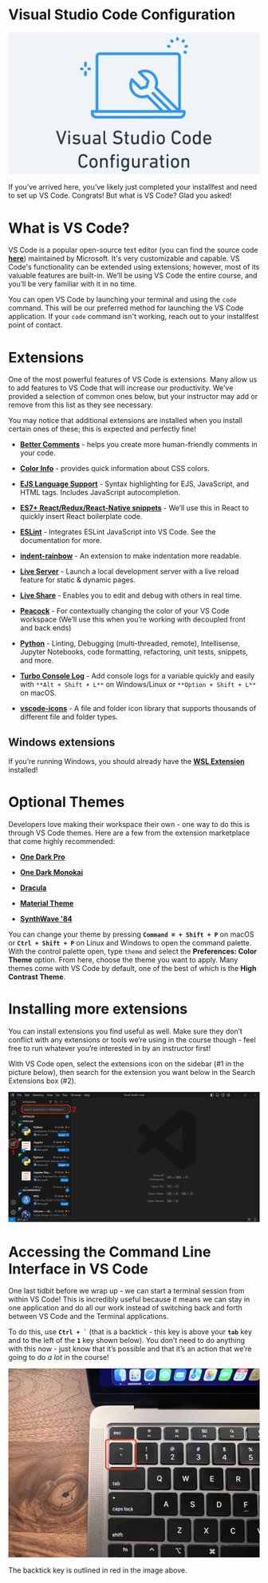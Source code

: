# Visual Studio Code Configuration

![The VS Code Configuration installfest Logo](installfest-assets/vs-code/installfest-vsc-config-logo.png)

If you’ve arrived here, you’ve likely just completed your installfest and need to set up VS Code. Congrats! But what is VS Code? Glad you asked!

# What is VS Code?

VS Code is a popular open-source text editor (you can find the source code [**here**](https://github.com/microsoft/vscode)) maintained by Microsoft. It's very customizable and capable. VS Code's functionality can be extended using extensions; however, most of its valuable features are built-in. We’ll be using VS Code the entire course, and you’ll be very familiar with it in no time.

You can open VS Code by launching your terminal and using the `code` command. This will be our preferred method for launching the VS Code application. If your `code` command isn't working, reach out to your installfest point of contact.

# Extensions

One of the most powerful features of VS Code is extensions. Many allow us to add features to VS Code that will increase our productivity. We've provided a selection of common ones below, but your instructor may add or remove from this list as they see necessary.

You may notice that additional extensions are installed when you install certain ones of these; this is expected and perfectly fine!
    
- **[Better Comments](vscode:extension/aaron-bond.better-comments)** - helps you create more human-friendly comments in your code.
    
- **[Color Info](vscode:extension/bierner.color-info)** - provides quick information about CSS colors.
    
- **[EJS Language Support](vscode:extension/DigitalBrainstem.javascript-ejs-support)** - Syntax highlighting for EJS, JavaScript, and HTML tags. Includes JavaScript autocompletion.
    
- **[ES7+ React/Redux/React-Native snippets](vscode:extension/dsznajder.es7-react-js-snippets)** - We’ll use this in React to quickly insert React boilerplate code.
    
- **[ESLint](vscode:extension/dbaeumer.vscode-eslint)** - Integrates ESLint JavaScript into VS Code. See the documentation for more.
    
- **[indent-rainbow](vscode:extension/oderwat.indent-rainbow)** - An extension to make indentation more readable.
    
- **[Live Server](vscode:extension/ritwickdey.LiveServer)** - Launch a local development server with a live reload feature for static & dynamic pages.
    
- **[Live Share](vscode:extension/MS-vsliveshare.vsliveshare)** - Enables you to edit and debug with others in real time.
    
- **[Peacock](vscode:extension/johnpapa.vscode-peacock)** - For contextually changing the color of your VS Code workspace (We’ll use this when you’re working with decoupled front and back ends)
    
- **[Python](vscode:extension/ms-python.python)** - Linting, Debugging (multi-threaded, remote), Intellisense, Jupyter Notebooks, code formatting, refactoring, unit tests, snippets, and more.
    
- **[Turbo Console Log](vscode:extension/ChakrounAnas.turbo-console-log)** - Add console logs for a variable quickly and easily with `**Alt + Shift + L**` on Windows/Linux or `**Option + Shift + L**` on macOS.
    
- **[vscode-icons](vscode:extension/vscode-icons-team.vscode-icons)** - A file and folder icon library that supports thousands of different file and folder types.

## Windows extensions

If you’re running Windows, you should already have the **[WSL Extension](vscode:extension/ms-vscode-remote.remote-wsl)** installed!

# Optional Themes

Developers love making their workspace their own - one way to do this is through VS Code themes. Here are a few from the extension marketplace that come highly recommended:

- **[One Dark Pro](vscode:extension/zhuangtongfa.Material-theme)**
    
- **[One Dark Monokai](vscode:extension/azemoh.one-monokai)**
    
- **[Dracula](vscode:extension/dracula-theme.theme-dracula)**
    
- **[Material Theme](vscode:extension/Equinusocio.vsc-material-theme)**
    
- **[SynthWave '84](vscode:extension/RobbOwen.synthwave-vscode)**

You can change your theme by pressing **`Command ⌘ + Shift + P`** on macOS or **`Ctrl + Shift + P`** on Linux and Windows to open the command palette. With the control palette open, type `theme` and select the **Preferences: Color Theme** option. From here, choose the theme you want to apply. Many themes come with VS Code by default, one of the best of which is the **High Contrast Theme**.

# Installing more extensions

You can install extensions you find useful as well. Make sure they don’t conflict with any extensions or tools we’re using in the course though - feel free to run whatever you’re interested in by an instructor first!

With VS Code open, select the extensions icon on the sidebar (#1 in the picture below), then search for the extension you want below in the Search Extensions box (#2).

![Searching for extensions on the extensions marketplace in VS Code](installfest-assets/vs-code/extension-search.png)

# Accessing the Command Line Interface in VS Code

One last tidbit before we wrap up - we can start a terminal session from within VS Code! This is incredibly useful because it means we can stay in one application and do all our work instead of switching back and forth between VS Code and the Terminal applications. 

To do this, use **`` Ctrl + ` ``** (that is a backtick - this key is above your **`tab`** key and to the left of the **`1`** key shown below). You don’t need to do anything with this now - just know that it’s possible and that it’s an action that we’re going to do *a lot* in the course!

![The backtick key is above the tab key and to the left of the 1 key on your keyboard.](installfest-assets/vs-code/backtick.jpg)

The backtick key is outlined in red in the image above.